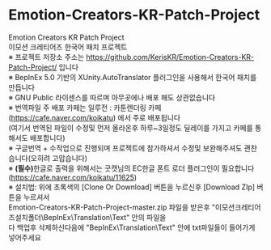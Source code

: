 # Emotion-Creators-KR-Patch-Project<br>
Emotion Creators KR Patch Project<br>
이모션 크레티어즈 한국어 패치 프로젝트<br>
※ 프로젝트 저장소 주소는 https://github.com/KerisKR/Emotion-Creators-KR-Patch-Project/ 입니다<br>
※ BepInEx 5.0 기반의 XUnity.AutoTranslator 플러그인을 사용해서 한국어 패치를 만듭니다<br>
※ GNU Public 라이센스를 따르며 아무곳에나 배포 해도 상관없습니다<br>
※ 번역파일 주 배포 카페는 일루전 : 카툰렌더링 카페(https://cafe.naver.com/koikatu) 에서 주로 배포됩니다<br>
   (여기서 번역된 파일이  수정및 먼저 올라온후 하루~3일정도 딜레이를 가지고 카페를 통해서도 배포합니다)<br>
※ 구글번역 + 수작업으로 진행되며 프로젝트에 참가하셔서 수정및 보완해주셔도 괜찬습니다(오히려 고맙습니다)<br>
※ <b>(필수)</b>한글로 출력을 위해서는 굿캣님의 EC한글 폰트 로더 플러그인이 필요합니다<br>
    (https://cafe.naver.com/koikatu/11625)<br>
※ 설치법: 위에 초록색의 [Clone Or Download] 버튼을 누르신후 [Download ZIp] 버튼을 누르셔서<br>
    Emotion-Creators-KR-Patch-Project-master.zip 파일을 받은후 "이모션크레티어즈설치폴더\BepInEx\Translation\Text" 안의 파일을<br>
    다 백업후 삭제하신다음에 "BepInEx\Translation\Text" 안에 txt파일들이 들어가게 넣어주세요<br>
         
